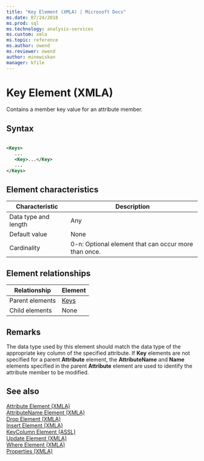 ```yaml
---
title: "Key Element (XMLA) | Microsoft Docs"
ms.date: 07/24/2018
ms.prod: sql
ms.technology: analysis-services
ms.custom: xmla
ms.topic: reference
ms.author: owend
ms.reviewer: owend
author: minewiskan
manager: kfile
---
```

# Key Element (XMLA)

  Contains a member key value for an attribute member.  
  
## Syntax  
  
```xml  
  
<Keys>  
   ...  
   <Key>...</Key>  
   ...  
</Keys>  
```  
  
## Element characteristics  
  
|Characteristic|Description|  
|--------------------|-----------------|  
|Data type and length|Any|  
|Default value|None|  
|Cardinality|0-n: Optional element that can occur more than once.|  
  
## Element relationships  
  
|Relationship|Element|  
|------------------|-------------|  
|Parent elements|[Keys](../xml-elements-properties/keys-element-xmla.md)|  
|Child elements|None|  
  
## Remarks  
 The data type used by this element should match the data type of the appropriate key column of the specified attribute. If **Key** elements are not specified for a parent **Attribute** element, the **AttributeName** and **Name** elements specified in the parent **Attribute** element are used to identify the attribute member to be modified.  
  
## See also
 [Attribute Element &#40;XMLA&#41;](../xml-elements-properties/attribute-element-xmla.md)   
 [AttributeName Element &#40;XMLA&#41;](../xml-elements-properties/attributename-element-xmla.md)   
 [Drop Element &#40;XMLA&#41;](../xml-elements-commands/drop-element-xmla.md)   
 [Insert Element &#40;XMLA&#41;](../xml-elements-commands/insert-element-xmla.md)   
 [KeyColumn Element &#40;ASSL&#41;](../../assl/objects/keycolumn-element-assl.md)   
 [Update Element &#40;XMLA&#41;](../xml-elements-commands/update-element-xmla.md)   
 [Where Element &#40;XMLA&#41;](../xml-elements-properties/where-element-xmla.md)   
 [Properties &#40;XMLA&#41;](../xml-elements-properties/xml-elements-properties.md)  
  
  
